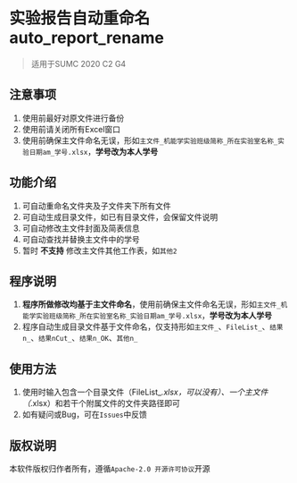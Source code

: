 # 实验报告自动重命名 auto_report_rename

> 适用于SUMC 2020 C2 G4

## 注意事项
1. 使用前最好对原文件进行备份
2. 使用前请关闭所有Excel窗口
3. 使用前确保主文件命名无误，形如`主文件_机能学实验班级简称_所在实验室名称_实验日期am_学号.xlsx`，__学号改为本人学号__

## 功能介绍
1. 可自动重命名文件夹及子文件夹下所有文件
2. 可自动生成目录文件，如已有目录文件，会保留文件说明
3. 可自动修改主文件封面及简表信息
4. 可自动查找并替换主文件中的学号
5. 暂时 __不支持__ 修改主文件其他工作表，如`其他2`

## 程序说明
1. __程序所做修改均基于主文件命名__，使用前确保主文件命名无误，形如`主文件_机能学实验班级简称_所在实验室名称_实验日期am_学号.xlsx`，__学号改为本人学号__
2. 程序自动生成目录文件基于文件命名，仅支持形如`主文件_`、`FileList_`、`结果n_`、`结果nCut_`、`结果n_OK`、`其他n_`

## 使用方法
1. 使用时输入包含一个目录文件（FileList_*.xlsx，可以没有）、一个主文件（*.xlsx）和若干个附属文件的文件夹路径即可
2. 如有疑问或Bug，可在`Issues`中反馈

## 版权说明
本软件版权归作者所有，遵循`Apache-2.0 开源许可协议`开源
